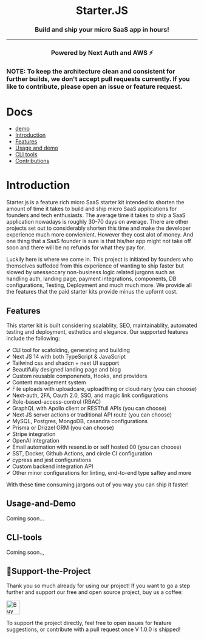 <h1 align="center">Starter.JS</h1>
<h3 align="center">Build and ship your micro SaaS app in hours!</h3>
<hr>

<h3 align="center">Powered by Next Auth and AWS ⚡</h3>

<h3>NOTE: To keep the architecture clean and consistent for further builds, we don't accept pull requests currently. If you like to contribute, please open an issue or feature request.<h3>

# Docs

- [demo](https://starter.js/demo)
- [Introduction](#Introduction)
- [Features](#Features)
- [Usage and demo](#Usage-and-Demo)
- [CLI tools](#CLI-tools)
- [Contributions](#💖Support-the-Project)



# Introduction

Starter.js is a feature rich micro SaaS starter kit intended to shorten the amount of time it takes to build and ship micro SaaS applications for founders and tech enthusiasts. The average time it takes to ship a SaaS application nowadays is roughly 30-70 days on average. There are other projects set out to considerably shorten this time and make the developer experience much more convienient. However they cost alot of money. And one thing that a SaaS founder is sure is that his/her app might not take off soon and there will be no refunds for what they pay for.

Luckily here is where we come in. This project is initiated by founders who themselves suffeded from this experience of wanting to ship faster but slowed by unesseccary non-business logic related jurgons such as handling auth, landing page, payment integrations, components, DB configurations, Testing, Deployment and much much more. We provide all the features that the paid starter kits provide minus the upfornt cost. 

## Features

This starter kit is built considering scalablity, SEO, maintainablity, automated testing and deployment, esthetics and elegance. Our supported features include the following:

✔ CLI tool for scafolding, generating and building <br/>
✔ Next JS 14 with both TypeScript & JavaScript <br/>
✔ Tailwind css and shadcn + next UI support <br/>
✔ Beautifully designed landing page and blog <br/>
✔ Custom reusable componenets, Hooks, and providers <br/>
✔ Content management system <br/>
✔ File uploads with uploadcare, uploadthing or cloudinary (you can choose) <br/>
✔ Next-auth, 2FA, Oauth 2.0, SSO, and magic link configurations <br/>
✔ Role-based-access-control (RBAC) <br/>
✔ GraphQL with Apollo client or RESTfull APIs (you can choose) <br/>
✔ Next JS server actions or traditional API route (you can choose) <br/>
✔ MySQL, Postgres, MongoDB, casandra configurations <br/>
✔ Prisma or Drizzel ORM (you can choose) <br/>
✔ Stripe integration <br/>
✔ OpenAI integration  <br/>
✔ Email automation with resend.io or self hosted 00 (you can choose) <br/>
✔ SST, Docker, Github Actions, and circle CI configuration <br/>
✔ cypress and jest configurations <br/>
✔ Custom backend integration API <br/>
✔ Other minor configurations for linting, end-to-end type saftey and more <br/>

With these time consuming jargons out of you way you can ship it faster!

## Usage-and-Demo

Coming soon...

## CLI-tools

Coming soon..,


## 💖Support-the-Project

Thank you so much already for using our project! If you want to go a step further and support our free and open source project, buy us a coffee:

<a href='https://ko-fi.com/Q5Q860KQ2' target='_blank'><img height='36' style='border:0px;height:36px;' src='https://cdn.ko-fi.com/cdn/kofi1.png?v=3' border='0' alt='Buy Me a Coffee at ko-fi.com' /></a>

To support the project directly, feel free to open issues for feature suggestions, or contribute with a pull request once V 1.0.0 is shipped!
